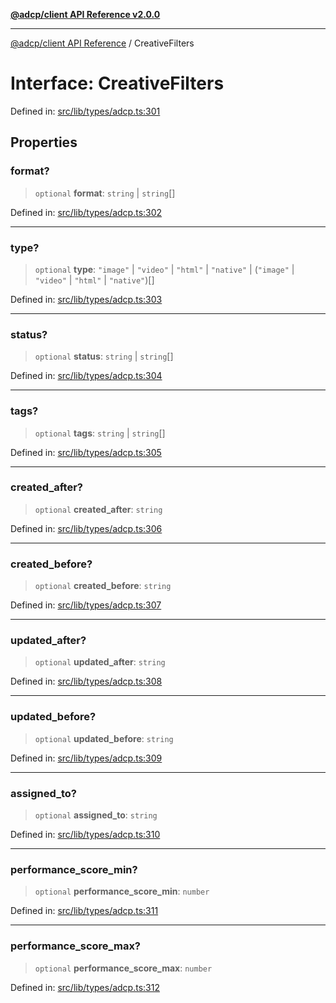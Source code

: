 [**@adcp/client API Reference v2.0.0**](../README.md)

***

[@adcp/client API Reference](../README.md) / CreativeFilters

# Interface: CreativeFilters

Defined in: [src/lib/types/adcp.ts:301](https://github.com/adcontextprotocol/adcp-client/blob/9ed0be764adbd110916d257101c95a577b3f15c8/src/lib/types/adcp.ts#L301)

## Properties

### format?

> `optional` **format**: `string` \| `string`[]

Defined in: [src/lib/types/adcp.ts:302](https://github.com/adcontextprotocol/adcp-client/blob/9ed0be764adbd110916d257101c95a577b3f15c8/src/lib/types/adcp.ts#L302)

***

### type?

> `optional` **type**: `"image"` \| `"video"` \| `"html"` \| `"native"` \| (`"image"` \| `"video"` \| `"html"` \| `"native"`)[]

Defined in: [src/lib/types/adcp.ts:303](https://github.com/adcontextprotocol/adcp-client/blob/9ed0be764adbd110916d257101c95a577b3f15c8/src/lib/types/adcp.ts#L303)

***

### status?

> `optional` **status**: `string` \| `string`[]

Defined in: [src/lib/types/adcp.ts:304](https://github.com/adcontextprotocol/adcp-client/blob/9ed0be764adbd110916d257101c95a577b3f15c8/src/lib/types/adcp.ts#L304)

***

### tags?

> `optional` **tags**: `string` \| `string`[]

Defined in: [src/lib/types/adcp.ts:305](https://github.com/adcontextprotocol/adcp-client/blob/9ed0be764adbd110916d257101c95a577b3f15c8/src/lib/types/adcp.ts#L305)

***

### created\_after?

> `optional` **created\_after**: `string`

Defined in: [src/lib/types/adcp.ts:306](https://github.com/adcontextprotocol/adcp-client/blob/9ed0be764adbd110916d257101c95a577b3f15c8/src/lib/types/adcp.ts#L306)

***

### created\_before?

> `optional` **created\_before**: `string`

Defined in: [src/lib/types/adcp.ts:307](https://github.com/adcontextprotocol/adcp-client/blob/9ed0be764adbd110916d257101c95a577b3f15c8/src/lib/types/adcp.ts#L307)

***

### updated\_after?

> `optional` **updated\_after**: `string`

Defined in: [src/lib/types/adcp.ts:308](https://github.com/adcontextprotocol/adcp-client/blob/9ed0be764adbd110916d257101c95a577b3f15c8/src/lib/types/adcp.ts#L308)

***

### updated\_before?

> `optional` **updated\_before**: `string`

Defined in: [src/lib/types/adcp.ts:309](https://github.com/adcontextprotocol/adcp-client/blob/9ed0be764adbd110916d257101c95a577b3f15c8/src/lib/types/adcp.ts#L309)

***

### assigned\_to?

> `optional` **assigned\_to**: `string`

Defined in: [src/lib/types/adcp.ts:310](https://github.com/adcontextprotocol/adcp-client/blob/9ed0be764adbd110916d257101c95a577b3f15c8/src/lib/types/adcp.ts#L310)

***

### performance\_score\_min?

> `optional` **performance\_score\_min**: `number`

Defined in: [src/lib/types/adcp.ts:311](https://github.com/adcontextprotocol/adcp-client/blob/9ed0be764adbd110916d257101c95a577b3f15c8/src/lib/types/adcp.ts#L311)

***

### performance\_score\_max?

> `optional` **performance\_score\_max**: `number`

Defined in: [src/lib/types/adcp.ts:312](https://github.com/adcontextprotocol/adcp-client/blob/9ed0be764adbd110916d257101c95a577b3f15c8/src/lib/types/adcp.ts#L312)
